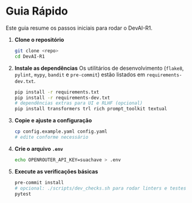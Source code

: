 # Guia Rápido

Este guia resume os passos iniciais para rodar o DevAI-R1.

1. **Clone o repositório**
   ```bash
   git clone <repo>
   cd DevAI-R1
   ```
2. **Instale as dependências**
   Os utilitários de desenvolvimento (`flake8`, `pylint`, `mypy`, `bandit` e
   `pre-commit`) estão listados em `requirements-dev.txt`.
   ```bash
   pip install -r requirements.txt
   pip install -r requirements-dev.txt
   # dependências extras para UI e RLHF (opcional)
   pip install transformers trl rich prompt_toolkit textual
   ```
3. **Copie e ajuste a configuração**
   ```bash
   cp config.example.yaml config.yaml
   # edite conforme necessário
   ```
4. **Crie o arquivo `.env`**
   ```bash
   echo OPENROUTER_API_KEY=suachave > .env
   ```
5. **Execute as verificações básicas**
   ```bash
   pre-commit install
   # opcional: ./scripts/dev_checks.sh para rodar linters e testes
   pytest
   ```
